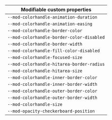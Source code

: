 | Modifiable custom properties              |
| ----------------------------------------- |
| `--mod-colorhandle-animation-duration`    |
| `--mod-colorhandle-animation-easing`      |
| `--mod-colorhandle-border-color`          |
| `--mod-colorhandle-border-color-disabled` |
| `--mod-colorhandle-border-width`          |
| `--mod-colorhandle-fill-color-disabled`   |
| `--mod-colorhandle-focused-size`          |
| `--mod-colorhandle-hitarea-border-radius` |
| `--mod-colorhandle-hitarea-size`          |
| `--mod-colorhandle-inner-border-color`    |
| `--mod-colorhandle-inner-border-width`    |
| `--mod-colorhandle-outer-border-color`    |
| `--mod-colorhandle-outer-border-width`    |
| `--mod-colorhandle-size`                  |
| `--mod-opacity-checkerboard-position`     |

